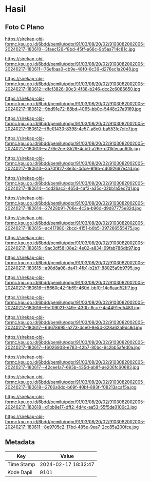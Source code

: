 # Hasil

## Foto C Plano

https://sirekap-obj-formc.kpu.go.id/6bdd/pemilu/pdpr/91/03/08/20/02/9103082002005-20240217-180610--3faec126-f8bd-45ff-a68c-9b5aa714c81c.jpg

https://sirekap-obj-formc.kpu.go.id/6bdd/pemilu/pdpr/91/03/08/20/02/9103082002005-20240217-180611--76efbaa0-cb9e-48f0-8c36-d276ec1a2048.jpg

https://sirekap-obj-formc.kpu.go.id/6bdd/pemilu/pdpr/91/03/08/20/02/9103082002005-20240217-180612--dfcf3826-90c3-4f38-b246-dcc2c6085650.jpg

https://sirekap-obj-formc.kpu.go.id/6bdd/pemilu/pdpr/91/03/08/20/02/9103082002005-20240217-180612--9bd91e72-88bd-4065-bb0c-5448c27a9169.jpg

https://sirekap-obj-formc.kpu.go.id/6bdd/pemilu/pdpr/91/03/08/20/02/9103082002005-20240217-180612--f6e01430-8398-4c57-a6c0-ba553fc7cfc7.jpg

https://sirekap-obj-formc.kpu.go.id/6bdd/pemilu/pdpr/91/03/08/20/02/9103082002005-20240217-180613--a276e2ee-8529-4cb0-a26e-c015fecac605.jpg

https://sirekap-obj-formc.kpu.go.id/6bdd/pemilu/pdpr/91/03/08/20/02/9103082002005-20240217-180613--3a70f827-8e3c-4dce-9f9b-c4092697e41d.jpg

https://sirekap-obj-formc.kpu.go.id/6bdd/pemilu/pdpr/91/03/08/20/02/9103082002005-20240217-180614--4cd26ac3-465d-4af3-a35c-02bb1a5ec7d1.jpg

https://sirekap-obj-formc.kpu.go.id/6bdd/pemilu/pdpr/91/03/08/20/02/9103082002005-20240217-180614--27428b91-706e-4c3a-b96d-d9d87775e82d.jpg

https://sirekap-obj-formc.kpu.go.id/6bdd/pemilu/pdpr/91/03/08/20/02/9103082002005-20240217-180615--ac417880-2bcd-4151-b0b5-097266555475.jpg

https://sirekap-obj-formc.kpu.go.id/6bdd/pemilu/pdpr/91/03/08/20/02/9103082002005-20240217-180615--9ac3df58-08e2-4e02-a834-69fab786db97.jpg

https://sirekap-obj-formc.kpu.go.id/6bdd/pemilu/pdpr/91/03/08/20/02/9103082002005-20240217-180615--a98d8a08-da41-4fb1-b2b7-88025a9b9795.jpg

https://sirekap-obj-formc.kpu.go.id/6bdd/pemilu/pdpr/91/03/08/20/02/9103082002005-20240217-180616--f8660c42-1b69-460d-bbf0-14c8aad52ff7.jpg

https://sirekap-obj-formc.kpu.go.id/6bdd/pemilu/pdpr/91/03/08/20/02/9103082002005-20240217-180616--9ef09021-749e-430b-8cc7-4a4491ed5483.jpg

https://sirekap-obj-formc.kpu.go.id/6bdd/pemilu/pdpr/91/03/08/20/02/9103082002005-20240217-180617--66678695-a273-4ce0-8e54-328a62a9dc8d.jpg

https://sirekap-obj-formc.kpu.go.id/6bdd/pemilu/pdpr/91/03/08/20/02/9103082002005-20240217-180617--f6026908-e783-42b7-80bc-9c2bb5afed0a.jpg

https://sirekap-obj-formc.kpu.go.id/6bdd/pemilu/pdpr/91/03/08/20/02/9103082002005-20240217-180617--42cee1a7-695b-435d-ab8f-ae206fc60683.jpg

https://sirekap-obj-formc.kpu.go.id/6bdd/pemilu/pdpr/91/03/08/20/02/9103082002005-20240217-180618--2760a0dc-b69f-40bf-893f-f08213acaf5a.jpg

https://sirekap-obj-formc.kpu.go.id/6bdd/pemilu/pdpr/91/03/08/20/02/9103082002005-20240217-180618--d1bb9e17-dff2-4d4c-aa53-55f5de0106c3.jpg

https://sirekap-obj-formc.kpu.go.id/6bdd/pemilu/pdpr/91/03/08/20/02/9103082002005-20240217-180611--8e9705c2-17bd-485e-9ea7-2cc85a200fce.jpg


## Metadata

| Key        | Value               |
| ---------- | ------------------- |
| Time Stamp | 2024-02-17 18:32:47 |
| Kode Dapil | 9101                |




